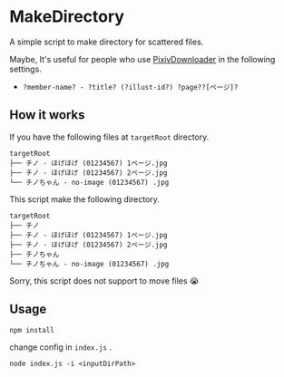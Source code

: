 # MakeDirectory

A simple script to make directory for scattered files.

Maybe, It's useful for people who use
[PixivDownloader](https://chrome.google.com/webstore/detail/pixiv-downloader/fnbkeopcpjainobjebddfcnnknmfipid)
in the following settings.

- `?member-name? - ?title? (?illust-id?) ?page??[ページ]?`

## How it works

If you have the following files at `targetRoot` directory.

```
targetRoot
├── チノ - ほげほげ (01234567) 1ページ.jpg
├── チノ - ほげほげ (01234567) 2ページ.jpg
└── チノちゃん - no-image (01234567) .jpg
```

This script make the following directory.

```
targetRoot
├── チノ
├── チノ - ほげほげ (01234567) 1ページ.jpg
├── チノ - ほげほげ (01234567) 2ページ.jpg
├── チノちゃん
└── チノちゃん - no-image (01234567) .jpg
```

Sorry, this script does not support to move files 😭

## Usage

```shell
npm install
```

change config in `index.js` .

```
node index.js -i <inputDirPath>
```
